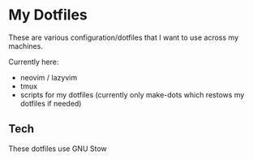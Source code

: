 # My Dotfiles

These are various configuration/dotfiles that I want to use across my machines.

Currently here:
- neovim / lazyvim
- tmux
- scripts for my dotfiles (currently only make-dots which restows my dotfiles if needed)

## Tech

These dotfiles use GNU Stow

